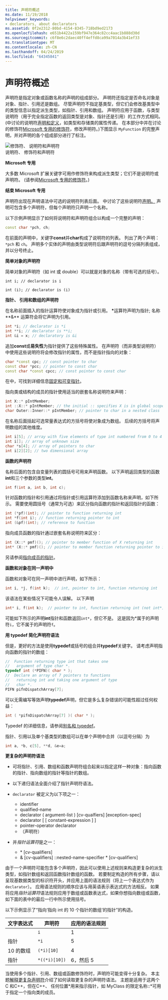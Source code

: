 ```yaml
---
title: 声明符概述
ms.date: 11/19/2018
helpviewer_keywords:
- declarators, about declarators
ms.assetid: 0f2e2312-80bd-4154-8345-718bd9ed2173
ms.openlocfilehash: e651b4422a159bf947e364c82cc4aac1b888d30d
ms.sourcegitcommit: c6f8e6c2daec40ff4effd8ca99a7014a3b41ef33
ms.translationtype: MT
ms.contentlocale: zh-CN
ms.lasthandoff: 04/24/2019
ms.locfileid: "64345841"
---
```

# <a name="overview-of-declarators"></a>声明符概述

声明符是指定对象或函数名称的声明的组成部分。 声明符还指定是否命名对象是对象、指针、引用还是数组。  尽管声明符不指定基类型，但它们会修改基类型中的类型信息以指定派生类型，如指针、引用和数组。  声明符应用于函数，与类型说明符（用于完全指定函数的返回类型是对象、指针还是引用）的工作方式相同。 (中讨论的说明符[声明和定义](declarations-and-definitions-cpp.md)，如类型和存储类的属性传递。 在本部分中并在讨论的修饰符[Microsoft 专用的修饰符](../cpp/microsoft-specific-modifiers.md)，修改声明符。)下图显示 `MyFunction` 的完整声明，并对声明的各个组成部分进行了标注。

![修饰符、 说明符和声明符](../cpp/media/vc38qy1.gif "修饰符、 说明符和声明符") <br/>
说明符、 修饰符和声明符

**Microsoft 专用**

大多数 Microsoft 扩展关键字可用作修饰符来构成派生类型；它们不是说明符或声明符。 (请参阅[Microsoft 专用的修饰符](../cpp/microsoft-specific-modifiers.md)。)

**结束 Microsoft 专用**

声明符出现在声明语法中可选的说明符列表后面。 中讨论了这些说明符[声明。](declarations-and-definitions-cpp.md) 声明可包含多个声明符，但每个声明符只声明一个名称。

以下示例声明显示了如何将说明符和声明符组合以构成一个完整的声明：

```cpp
const char *pch, ch;
```

在前面的声明中，关键字**const**并**char**构成了说明符的列表。 列出了两个声明：`*pch` 和 `ch`。  声明多个实体的声明由类型说明符后跟声明符的逗号分隔列表组成，并以分号终止。

**简单对象的声明符**

简单对象的声明符（如 int 或 double）可以就是对象的名称（带有可选的括号）。

`int i; // declarator is i`

`int (i); // declarator is (i)`

**指针、 引用和数组的声明符**

在名称前面插入的指针运算符使对象成为指针或引用。  <strong>\*</strong>运算符声明为指针; 名称**&** 运算符会将它声明为引用。

```cpp
int *i; // declarator is *i
int **i; // declarator is **i;
int &i = x; // declaratory is &i
```

追加**const**或**易失性**为指针提供了这些特殊属性。  在声明符（而非类型说明符）中使用这些说明符将会修改指针的属性，而不是指针指向的对象：

```cpp
char *const cpc; // const pointer to char
const char *pcc; // pointer to const char
const char *const cpcc; // const pointer to const char
```

在中，可找到详细信息[固定和可变指针](../cpp/const-and-volatile-pointers.md)。

指向类或结构的成员的指针使用适当的嵌套名称说明符来声明：

```cpp
int X::* pIntMember;
int ::X::* pIntMember; // the initial :: specifies X is in global scope
char Outer::Inner::* pIntMember; // pointer to char in a nested class
```

在名称后面括起可选常量表达式的方括号将使对象成为数组。  后续的方括号将声明数组的其他维度。

```cpp
int i[5]; // array with five elements of type int numbered from 0 to 4
int i[]; // array of unknown size
char *s[4]; // array of pointers to char
int i[2][2]; // two dimensional array
```

**函数的声明符**

名称后面的包含自变量列表的圆括号可用来声明函数。  以下声明返回类型的函数**int**和三个参数的类型**int**。

```cpp
int f(int a, int b, int c);
```

针对函数的指针和引用通过将指针或引用运算符添加到函数名称来声明，如下所示。  需要使用圆括号（通常为可选）来区分指向函数的指针和返回指针的函数：

```cpp
int (*pf)(int); // pointer to function returning int
int *f(int i); // function returning pointer to int
int (&pf)(int); // reference to function
```

指向成员函数的指针通过嵌套名称说明符来区分：

```cpp
int (X::* pmf)(); // pointer to member function of X returning int
int* (X::* pmf)(); // pointer to member function returning pointer to int
```

另请参阅[指向成员的指针](../cpp/pointers-to-members.md)。

**函数和对象在同一声明中**

函数和对象可在同一声明中进行声明，如下所示：

```cpp
int i, *j, f(int k);  // int, pointer to int, function returning int
```

该语法在某些情况下可能令人误解。  以下声明

```cpp
int* i, f(int k);  // pointer to int, function returning int (not int*)
```

可能如下所示的声明**int**指针和函数返回`int*`，但它不是。  这是因为\*属于的声明符`i`，它不属于的声明符`f`。

**用 typedef 简化声明符语法**

但是，更好的方法是使用**typedef**或括号的组合并**typedef**关键字。 请考虑声明指向函数的指针的数组：

```cpp
//  Function returning type int that takes one
//   argument of type char *.
typedef int (*PIFN)( char * );
//  Declare an array of 7 pointers to functions
//   returning int and taking one argument of type
//   char *.
PIFN pifnDispatchArray[7];
```

可以无需编写等效声明**typedef**声明，但它是多么复杂错误的可能性超过任何权益：

```cpp
int ( *pifnDispatchArray[7] )( char * );
```

Typedef 的详细信息，请参阅[别名和 typedef](aliases-and-typedefs-cpp.md)。

指针、引用以及单个基类型的数组可以在单个声明中合并（以逗号分隔）为

```cpp
int a, *b, c[5], **d, &e=a;
```

**更复杂的声明符语法**

- 可将指针、引用、数组和函数声明符组合起来以指定这样一种对象：指向函数的指针、指向数组的指针等指针的数组。

- 以下递归语法全面介绍了指针声明符语法。

- `declarator` 被定义为以下项之一：

  - identifier
  - qualified-name
  - declarator ( argument-list ) [cv-qualfiers] [exception-spec]
  - declarator [ [ constant-expression ] ]
  - pointer-operator declarator
  - （声明符）

- 并*指针运算符*是之一：

  - \* [cv-qualifiers]
  - & [cv-qualifiers] ::nested-name-specifier \* [cv-qualifiers]

由于一个声明符可能包含多个声明符，因此可以使用上述规则来构造更复杂的派生类型，如指针数组和返回函数指针数组的函数。  若要制定构造的所有步骤，请以呈现基数据类型的标识符开头，并应用上面的语法规则（将上一个表达式作为 `declarator`）。  应用语法规则的顺序应该与用英语表示表达式的方法相反。  如果将应用*指针运算符*语法规则应用于数组或函数表达式，如果你想指向数组或函数，如下面的表中的最后一行中所示使用括号。

以下示例显示了“指向‘指向 int 的 10 个指针的数组’的指针”的构造。

|文字表达式|声明符|应用的语法规则|
|-----------------------|----------------|-------------------------|
||`i`|1|
|指针|`*i`|5|
|10 的数组|`(*i)[10]`|4|
|指针|`*((*i)[10])`|6，然后 5|

当使用多个指针、引用、数组或函数修饰符时，声明符可能变得十分复杂。  本主题[解释更复杂声明符](../c-language/interpreting-more-complex-declarators.md)介绍了如何读取更复杂的声明符语法。  主题是适用于这两个 C 和C++，但在C++、 任何位置\*用来指示指针，如 MyClass 的限定名称::\*可用于指定一个指向类的成员。